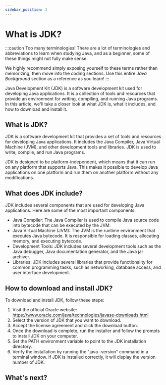 ```yaml
---
sidebar_position: 2
---
```


# What is JDK?

:::caution Too many terminologies!
There are a lot of terminologies and abbreviations to learn when studying Java, and as a beginner, some of these things might not fully make sense.

We highly recommend simply exposing yourself to these terms rather than memorizing, then move into the coding sections. Use this entire *Java Background* section as a reference as you learn!
:::

Java Development Kit (JDK) is a software development kit used for developing Java applications. It is a collection of tools and resources that provide an environment for writing, compiling, and running Java programs. In this article, we'll take a closer look at what JDK is, what it includes, and how to download and install it.

## What is JDK?

JDK is a software development kit that provides a set of tools and resources for developing Java applications. It includes the Java Compiler, Java Virtual Machine (JVM), and other development tools and libraries. JDK is used to write, compile, and run Java programs.

JDK is designed to be platform-independent, which means that it can run on any platform that supports Java. This makes it possible to develop Java applications on one platform and run them on another platform without any modifications.

## What does JDK include?

JDK includes several components that are used for developing Java applications. Here are some of the most important components:

- Java Compiler: The Java Compiler is used to compile Java source code into bytecode that can be executed by the JVM.
- Java Virtual Machine (JVM): The JVM is the runtime environment that executes Java bytecode. It is responsible for loading classes, allocating memory, and executing bytecode.
- Development Tools: JDK includes several development tools such as the Java debugger, Java documentation generator, and the Java jar archiver.
- Libraries: JDK includes several libraries that provide functionality for common programming tasks, such as networking, database access, and user interface development.

## How to download and install JDK?

To download and install JDK, follow these steps:

1. Visit the official Oracle website: https://www.oracle.com/java/technologies/javase-downloads.html
2. Select the version of JDK that you want to download.
3. Accept the license agreement and click the download button.
4. Once the download is complete, run the installer and follow the prompts to install JDK on your computer.
5. Set the PATH environment variable to point to the JDK installation directory.
6. Verify the installation by running the "java -version" command in a terminal window. If JDK is installed correctly, it will display the version number of JDK.

## What's next?

